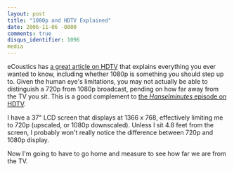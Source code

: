 ```yaml
---
layout: post
title: "1080p and HDTV Explained"
date: 2006-11-06 -0800
comments: true
disqus_identifier: 1096
media
---
```

eCoustics has [a great article on
HDTV](http://forum.ecoustics.com/bbs/messages/34579/284986.html) that
explains everything you ever wanted to know, including whether 1080p is
something you should step up to. Given the human eye's limitations, you
may not actually be able to distinguish a 720p from 1080p broadcast,
pending on how far away from the TV you sit. This is a good complement
to [the *Hanselminutes* episode on
HDTV](http://www.hanselminutes.com/default.aspx?showID=46).

 I have a 37" LCD screen that displays at 1366 x 768, effectively
limiting me to 720p (upscaled, or 1080p downscaled). Unless I sit 4.8
feet from the screen, I probably won't really notice the difference
between 720p and 1080p display.

 Now I'm going to have to go home and measure to see how far we are from
the TV.
